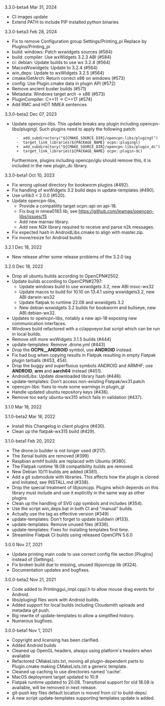 3.3.0-beta4 Mar 31, 2024
* CI images update
* Extend PATH to include PIP installed python binaries

3.3.0-beta3 Feb 28, 2024
* Fix to remove Configuration group Settings/Printing_pi
  Replace by PlugIns/Printing_pi
* build: windows: Patch wxwidgets sources (#584)
* build: compiler: Use wxWidgets 3.2.3 ABI (#584)
* ci: debian: Update builds to use wx 3.2.4 (#564)
* MacosWxwidgets: Update to 3.2.4 (#564)
* win_deps: Update to wxWidgets 3.2.5 (#564)
* cmake/GetArch: Return correct x86 on windows (#573)
* config: Use Plugin.cmake data in plugin API (#572)
* Remove ancient buster builds (#571)
* Metadata: Windows target arch -> x86 (#573)
* PluginCompiler: C++11 -> C++17 (#574)
* Add RMC and HDT NMEA sentences

3.3.0-beta2 Dec 07, 2023
* Update opencpn-libs. This update breaks any plugin including
  opencpn-libs/plugingl. Such plugins need to apply the following patch:

        -  add_subdirectory("${CMAKE_SOURCE_DIR}/opencpn-libs/plugingl")
        -  target_link_libraries(${PACKAGE_NAME} ocpn::plugingl)
        +  add_subdirectory("${CMAKE_SOURCE_DIR}/opencpn-libs/plugin_dc")
        +  target_link_libraries(${PACKAGE_NAME} ocpn::plugin-dc)

  Furthermore, plugins including opencpn/glu should remove this, it is
  included in the new plugin_dc library.

3.3.0-beta1 Oct 10, 2023
* Fix wrong upload directory for bookworm plugins (#492).
* Fix handling of wxWidgets 3.2 build deps in update-templates (#490).
* Use urllib3 < 2.0.0 (#520).
* Update opencpn-libs,
    - Provide a compatility target ocpn::api on api-18.
    - Fix bug in nmea0183 lib, see
      https://github.com/leamas/opencpn-libs/issues/15
    - Add new marnav library.
    - Add new N2k library required to receive and parse n2k messages.
* Fix expected hash in AndroidLibs.cmake to align with master.zip.
* Fix move/resize for Android builds

3.2.1  Dec 18, 2022
* New release afrter some release problems of the 3.2.0 tag

3.2.0  Dec 18, 2022
* Drop all ubuntu builds according to OpenCPN#2502.
* Update builds according to OpenCPN#2797:
  + Update windows build to use wxwidgets 3.2, new ABI msvc-wx32
  + Update macos to build for 10.10 on 13.4.1 using wxwidgets3.2,
    new ABI darwin-wx32
  + Update flatpak to runtime 22.08 and wxwidgets 3.2
  + New debian wxwidgets 3.2 builds for bookworm and bullseye, new
    ABI debian-wx32.
* Updates to opencpn-libs, notably a new api-18 exposing new
  communication interfaces.
* Windows build refactored with a ci/appveyor.bat script which can
  be run in local builds.
* Remove still more wxWidgets 3.1.5 builds (#444)
* update-templates: Remove .drone.yml (#443)
* Drop the __OCPN__ANDROID__ symbol, use __ANDROID__ instead.
* Fix bad bug when copying results in Flatpak resulting in empty
  Flatpak plugin tarballs (#453, 454).
* Drop the buggy and superfluous symbols ANDROID and ARMHF; use
  __ANDROID__, __arm__ and __aarch64__ instead  (#451).
* AndroidLibs: Update downloaded library hash (#446).
* update-templates: Don't access non-existing Flatpak/wx31.patch
* opencpn-libs: fixes to mute some warnings in plugin\_gl
* Handle updated ubuntu repository keys (#436).
* Remove too early ubuntu-wx315 which fails in validation (#437).

3.1.0 Mar 18, 2022

3.1.0-beta2 Mar 16, 2022
* Install this Changelog in client plugins (#430).
* Clean up the flatpak-wx315 build (#429).

3.1.0-beta1 Feb 20, 2022
* The drone.io builder is not longer used (#217).
* The Xenial builds are removed (#399)
* Raspbian armhf builds are replaced with Ubuntu (#380).
* The Flatpak runtime 18.08 compatibility builds are removed.
* New Debian 10/11 builds are added (#381).
* Add a git submodule with libraries. This affects how the plugin
  is cloned and initiated, see INSTALL.md (#338).
* Drop the special treatment of libjsoncpp. Plugins which depends
  on this library must include and use it explicitly in the same way
  as other plugins
* Clean up the handling of SVG cpp symbols and includes (#354).
* Use the script win\_deps.bat in both CI and "manual" builds.
* Actually use the tag as effective version (#349)
* update-templates: Don't forget to update buildwin (#133).
* update-templates: Remove unused files (#336).
* update-templates: Fixes for installing templates first time.
* Streamline Flatpak CI builds using released OpenCPN 5.6.0


3.0.0 Nov 27, 2021

* Update printing main code to use correct config file section
  [PlugIns] instead of [Settings].
* Fix broken build due to missing, unused libjsoncpp lib (#324).
* Documentation updates and bugfixes.

3.0.0-beta2   Nov 21, 2021

* Code added to Printinggui_impl.cpp/.h to allow mouse drag
  events for Android.
* libs/plugingl files work with Android builds.
* Added support for local builds including Cloudsmith uploads and
  metadata git push.
* Big rewrite of update-templates to allow a simplified history.
* Numerous bugfixes.

3.0.0-beta1   Nov 1, 2021

* Copyright and licensing has been clarified.
* Added Android builds
* Cleaned up OpenGL headers, always using platform's headers when
  available
* Refactored CMakeLists.txt, moving all plugin-dependent parts to
  Plugin.cmake making CMakeLists.txt a generic template.
* Cleaned up caching to use directories named 'cache'.
* MacOS deployment target updated to 10.9
* Flatpak runtime updated to 20.08. Transitional support for old
  18.08 is available, will be removed in next release.
* git-push key files default location is moved from ci/ to build-deps/.
* A new script update-templates supporting templates update is added.
